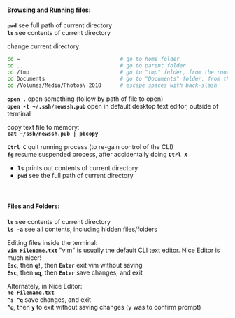 #### Browsing and Running files:  
  
 **`pwd`** see full path of current directory  
 **`ls`** see contents of current directory  
  
change current directory:  
```bash  
cd ~                                # go to home folder  
cd ..                               # go to parent folder  
cd /tmp                             # go to "tmp" folder, from the root/base of the hard drive  
cd Documents                        # go to "Documents" folder, from the current directory  
cd /Volumes/Media/Photos\ 2018      # escape spaces with back-slash  
```  
  
**`open .`** open something (follow by path of file to open)  
        **`open -t ~/.ssh/newssh.pub`** open in default desktop text editor, outside of terminal  
  
copy text file to memory:  
**`cat ~/ssh/newssh.pub | pbcopy`**  
  
**`Ctrl C`** quit running process (to re-gain control of the CLI)  
**`fg`** resume suspended process, after accidentally doing **`Ctrl X`**  
  
* **`ls`** prints out contents of current directory  
* **`pwd`** see the full path of current directory  
<br /><br />  
  
  
#### Files and Folders:  
**`ls`** see contents of current directory  
**`ls -a`** see all contents, including hidden files/folders  
  
Editing files inside the terminal:  
**`vim Filename.txt`** "vim" is usually the default CLI text editor. Nice Editor is much nicer!  
**`Esc`**, then **`q!`**, then **`Enter`** exit vim without saving  
**`Esc`**, then **`wq`**, then **`Enter`** save changes, and exit  
  
Alternately, in Nice Editor:  
**`ne Filename.txt`**  
**`^s ^q`** save changes, and exit  
**`^q`**, then **`y`** to exit without saving changes (y was to confirm prompt)  
<br /><br />  
  
  
<br /><br />  
  
  

